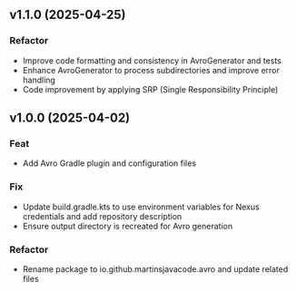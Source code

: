 ## v1.1.0 (2025-04-25)

### Refactor

- Improve code formatting and consistency in AvroGenerator and tests
- Enhance AvroGenerator to process subdirectories and improve error handling
- Code improvement by applying SRP (Single Responsibility Principle)

## v1.0.0 (2025-04-02)

### Feat

- Add Avro Gradle plugin and configuration files

### Fix

- Update build.gradle.kts to use environment variables for Nexus credentials and add repository description
- Ensure output directory is recreated for Avro generation

### Refactor

- Rename package to io.github.martinsjavacode.avro and update related files
